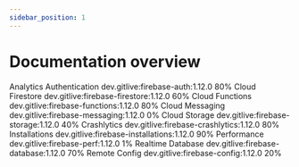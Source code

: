 ```yaml
---
sidebar_position: 1
---
```


# Documentation overview

<!-- TODO: Add all modules in here -->

Analytics
Authentication	dev.gitlive:firebase-auth:1.12.0	80%
Cloud Firestore	dev.gitlive:firebase-firestore:1.12.0	60%
Cloud Functions	dev.gitlive:firebase-functions:1.12.0	80%
Cloud Messaging	dev.gitlive:firebase-messaging:1.12.0	0%
Cloud Storage	dev.gitlive:firebase-storage:1.12.0	40%
Crashlytics	dev.gitlive:firebase-crashlytics:1.12.0	80%
Installations	dev.gitlive:firebase-installations:1.12.0	90%
Performance	dev.gitlive:firebase-perf:1.12.0	1%
Realtime Database	dev.gitlive:firebase-database:1.12.0	70%
Remote Config	dev.gitlive:firebase-config:1.12.0	20%
